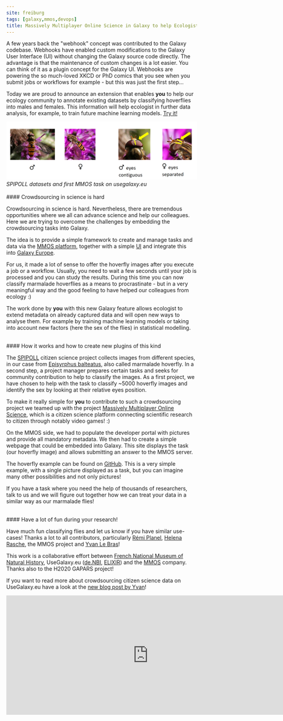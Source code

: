 ```yaml
---
site: freiburg
tags: [galaxy,mmos,devops]
title: Massively Multiplayer Online Science in Galaxy to help Ecologists - a citizen science project.
---
```


A few years back the "webhook" concept was contributed to the Galaxy codebase.
Webhooks have enabled custom modifications to the Galaxy User Interface (UI) without changing the Galaxy source code directly.
The advantage is that the maintenance of custom changes is a lot easier. You can think of it as a plugin concept for the Galaxy UI.
Webhooks are powering the so much-loved XKCD or PhD comics that you see when you submit jobs or workflows for example - but this was just the first step...

Today we are proud to announce an extension that enables __you__ to help our ecology community to annotate existing datasets by classifying hoverflies into males and females.
This information will help ecologist in further data analysis, for example, to train future machine learning models. [Try it!](https://usegalaxy.eu/gapars-experiment)

<div class="multiple-img">
    <img src="/assets/media/mmos_flies.png" alt="classification of marmelade hoverflies" />
    <i>SPIPOLL datasets and first MMOS task on usegalaxy.eu</i>
</div>


<br>
#### Crowdsourcing in science is hard

Crowdsourcing in science is hard. Nevertheless, there are tremendous opportunities where we all can advance science and help our colleagues. Here we are trying to overcome the challenges by embedding the crowdsourcing tasks into Galaxy.

The idea is to provide a simple framework to create and manage tasks and data via the [MMOS platform](http://mmos.ch),
together with a simple [UI](https://usegalaxy.eu/gapars-experiment) and integrate this into [Galaxy Europe](https://usegalaxy.eu).

For us, it made a lot of sense to offer the hoverfly images after you execute a job or a workflow. Usually, you need to wait a few seconds until your job is processed and you can study the results. During this time you can now classify marmalade hoverflies as a means to procrastinate - but in a very meaningful way and the
good feeling to have helped our colleagues from ecology :)

The work done by __you__ with this new Galaxy feature allows ecologist to extend metadata on already captured data
and will open new ways to analyse them. For example by
training machine learning models or taking into account new factors (here the sex of the flies) in statistical modelling.

<br>
#### How it works and how to create new plugins of this kind

The [SPIPOLL](https://www.spipoll.org) citizen science project collects images from different species, in our case from [Episyrphus balteatus](https://en.wikipedia.org/wiki/Episyrphus_balteatus), also called marmalade hoverfly. In a second step, a project manager prepares certain tasks and seeks for community contribution to help to classify the images.
As a first project, we have chosen to help with the task to classify ~5000 hoverfly images and identify the sex by looking at their relative eyes position.

To make it really simple for __you__ to contribute to such a crowdsourcing project we teamed up with the project [Massively Multiplayer Online Science](http://gapars.mmos.ch), which is a citizen science platform connecting scientific research to citizen through notably video games! :)

On the MMOS side, we had to populate the developer portal with pictures and provide all mandatory metadata. We then had to create a simple webpage that could be embedded into Galaxy. This site displays the task (our hoverfly image) and allows submitting an answer to the MMOS server.

The hoverfly example can be found on [GitHub](https://github.com/galaxyecology/webhook_SPIPOLL_Flash/blob/master/templates/guess.html).
This is a very simple example, with a single picture displayed as a task, but you can imagine many other possibilities and not only pictures!

If you have a task where you need the help of thousands of researchers, talk to us and we will figure out together how we can treat your data in a similar way as our marmalade flies!


<br>
#### Have a lot of fun during your research!

Have much fun classifying flies and let us know if you have similar use-cases!
Thanks a lot to all contributors, particularly [Rémi Planel](https://github.com/rplanel/), [Helena Rasche](https://github.com/erasche/),
the MMOS project and [Yvan Le Bras](https://github.com/yvanlebras/)!

This work is a collaborative effort between [French National Museum of Natural History](https://www.mnhn.fr/en), UseGalaxy.eu ([de.NBI](https::/denbi.de/), [ELIXIR](https://elixir-europe.org)) and the [MMOS](http://mmos.ch) company. Thanks also to the H2020 GAPARS project!

If you want to read more about crowdsourcing citizen science data on UseGalaxy.eu have a look at the [new blog post by Yvan](https://galaxyproject.org/blog/2020+++++++++/)! 

<div class="multiple-img">
    <iframe width="750" height="315" src="https://www.youtube.com/embed/U6mu3QrK9Ao" frameborder="0" allow="accelerometer; autoplay; encrypted-media; gyroscope; picture-in-picture" allowfullscreen></iframe>
</div>

